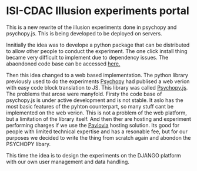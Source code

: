 # ISI-CDAC Illusion experiments portal

This is a new rewrite of the illusion experiments done in psychopy and psychopy.js. This is being developed to be deployed on servers.  

Innitially the idea was to develope a python package that can be distributed to allow other people to conduct the experiment. The one click install thing became very difficult to implement due to dependency issues. The abaondoned code base can be accessed [here.](https://github.com/mm-crj/geomexp) 

Then this idea changed to a web based implementation. The python library previously used to do the experiments [Psychopy](https://www.psychopy.org/) had publised a web verion with easy code block translation to JS. This library was called [Psychopy.js](https://github.com/psychopy/psychojs). The problems that arose were manyfold. Firsty the code base of psychopy.js is under active development and is not stable. It aslo has the most basic features of the pyhton counterpart, so many stuff cant be implemented on the web verion. This is not a problem of the web platform, but a limitation of the library itself. And then ther are hosting  and experiment performing charges if we use the [Pavlovia](pavlovia.org/) hosting solution. Its good for people with limited technical expertise and has a resonable fee, but for our purposes we decided to write the thing from scratch again and abondon the PSYCHOPY libary. 

This time the idea is to design the experiments on the DJANGO platform with our own user management and data handling. 
